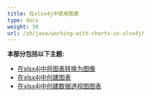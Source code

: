 ```yaml
---
title: 在xlsx4j中使用图表
type: docs
weight: 30
url: /zh/java/working-with-charts-in-xlsx4j/
---
```


 **本部分包括以下主题:**
- [在xlsx4j中将图表转换为图像](/cells/zh/java/convert-chart-to-image-in-xlsx4j/)
- [在xlsx4j中创建图表](/cells/zh/java/create-charts-in-xlsx4j/)
- [在xlsx4j中创建数据透视图图表](/cells/zh/java/create-pivot-charts-in-xlsx4j/)
